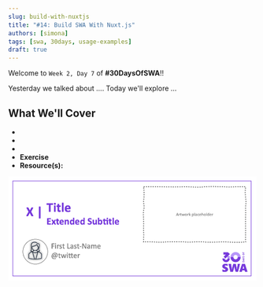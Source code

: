 ```yaml
---
slug: build-with-nuxtjs
title: "#14: Build SWA With Nuxt.js"
authors: [simona]
tags: [swa, 30days, usage-examples]
draft: true 
---
```


Welcome to `Week 2, Day 7` of **#30DaysOfSWA**!! 

Yesterday we talked about .... Today we'll explore ...


## What We'll Cover
 * 
 * 
 * 
 * **Exercise** 
 * **Resource(s):** 

![](../static/img/series/banner.png)
